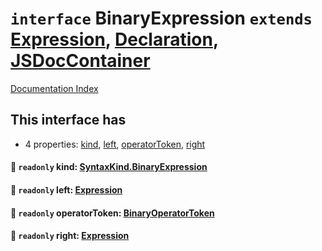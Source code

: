 # `interface` BinaryExpression `extends` [Expression](../interface.Expression/README.md), [Declaration](../interface.Declaration/README.md), [JSDocContainer](../interface.JSDocContainer/README.md)

[Documentation Index](../README.md)

## This interface has

- 4 properties:
[kind](#-readonly-kind-syntaxkindbinaryexpression),
[left](#-readonly-left-expression),
[operatorToken](#-readonly-operatortoken-binaryoperatortoken),
[right](#-readonly-right-expression)


#### 📄 `readonly` kind: [SyntaxKind.BinaryExpression](../enum.SyntaxKind/README.md#binaryexpression--226)



#### 📄 `readonly` left: [Expression](../interface.Expression/README.md)



#### 📄 `readonly` operatorToken: [BinaryOperatorToken](../type.BinaryOperatorToken/README.md)



#### 📄 `readonly` right: [Expression](../interface.Expression/README.md)



